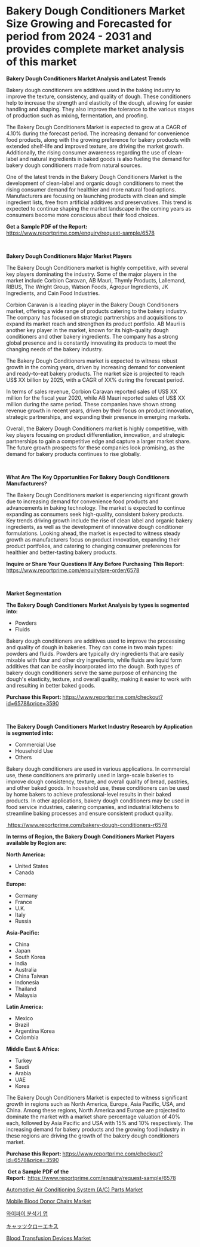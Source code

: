 <p><h1>Bakery Dough Conditioners Market Size Growing and Forecasted for period from 2024 - 2031 and provides complete market analysis of this market</h1></p><p><strong>Bakery Dough Conditioners Market Analysis and Latest Trends</strong></p>
<p><p>Bakery dough conditioners are additives used in the baking industry to improve the texture, consistency, and quality of dough. These conditioners help to increase the strength and elasticity of the dough, allowing for easier handling and shaping. They also improve the tolerance to the various stages of production such as mixing, fermentation, and proofing.</p><p>The Bakery Dough Conditioners Market is expected to grow at a CAGR of 4.10% during the forecast period. The increasing demand for convenience food products, along with the growing preference for bakery products with extended shelf-life and improved texture, are driving the market growth. Additionally, the rising consumer awareness regarding the use of clean-label and natural ingredients in baked goods is also fueling the demand for bakery dough conditioners made from natural sources.</p><p>One of the latest trends in the Bakery Dough Conditioners Market is the development of clean-label and organic dough conditioners to meet the rising consumer demand for healthier and more natural food options. Manufacturers are focusing on launching products with clean and simple ingredient lists, free from artificial additives and preservatives. This trend is expected to continue shaping the market landscape in the coming years as consumers become more conscious about their food choices.</p></p>
<p><strong>Get a Sample PDF of the Report:&nbsp;</strong> <a href="https://www.reportprime.com/enquiry/request-sample/6578">https://www.reportprime.com/enquiry/request-sample/6578</a></p>
<p>&nbsp;</p>
<p><strong>Bakery Dough Conditioners Major Market Players</strong></p>
<p><p>The Bakery Dough Conditioners market is highly competitive, with several key players dominating the industry. Some of the major players in the market include Corbion Caravan, AB Mauri, Thymly Products, Lallemand, RIBUS, The Wright Group, Watson Foods, Agropur Ingredients, JK Ingredients, and Cain Food Industries.</p><p>Corbion Caravan is a leading player in the Bakery Dough Conditioners market, offering a wide range of products catering to the bakery industry. The company has focused on strategic partnerships and acquisitions to expand its market reach and strengthen its product portfolio. AB Mauri is another key player in the market, known for its high-quality dough conditioners and other bakery ingredients. The company has a strong global presence and is constantly innovating its products to meet the changing needs of the bakery industry.</p><p>The Bakery Dough Conditioners market is expected to witness robust growth in the coming years, driven by increasing demand for convenient and ready-to-eat bakery products. The market size is projected to reach US$ XX billion by 2025, with a CAGR of XX% during the forecast period.</p><p>In terms of sales revenue, Corbion Caravan reported sales of US$ XX million for the fiscal year 2020, while AB Mauri reported sales of US$ XX million during the same period. These companies have shown strong revenue growth in recent years, driven by their focus on product innovation, strategic partnerships, and expanding their presence in emerging markets.</p><p>Overall, the Bakery Dough Conditioners market is highly competitive, with key players focusing on product differentiation, innovation, and strategic partnerships to gain a competitive edge and capture a larger market share. The future growth prospects for these companies look promising, as the demand for bakery products continues to rise globally.</p></p>
<p>&nbsp;</p>
<p><strong>What Are The Key Opportunities For Bakery Dough Conditioners Manufacturers?</strong></p>
<p><p>The Bakery Dough Conditioners market is experiencing significant growth due to increasing demand for convenience food products and advancements in baking technology. The market is expected to continue expanding as consumers seek high-quality, consistent bakery products. Key trends driving growth include the rise of clean label and organic bakery ingredients, as well as the development of innovative dough conditioner formulations. Looking ahead, the market is expected to witness steady growth as manufacturers focus on product innovation, expanding their product portfolios, and catering to changing consumer preferences for healthier and better-tasting bakery products.</p></p>
<p><strong>Inquire or Share Your Questions If Any Before Purchasing This Report:</strong> <a href="https://www.reportprime.com/enquiry/pre-order/6578">https://www.reportprime.com/enquiry/pre-order/6578</a></p>
<p>&nbsp;</p>
<p><strong>Market Segmentation</strong></p>
<p><strong>The Bakery Dough Conditioners Market Analysis by types is segmented into:</strong></p>
<p><ul><li>Powders</li><li>Fluids</li></ul></p>
<p><p>Bakery dough conditioners are additives used to improve the processing and quality of dough in bakeries. They can come in two main types: powders and fluids. Powders are typically dry ingredients that are easily mixable with flour and other dry ingredients, while fluids are liquid form additives that can be easily incorporated into the dough. Both types of bakery dough conditioners serve the same purpose of enhancing the dough's elasticity, texture, and overall quality, making it easier to work with and resulting in better baked goods.</p></p>
<p><strong>Purchase this Report:&nbsp;</strong><a href="https://www.reportprime.com/checkout?id=6578&price=3590">https://www.reportprime.com/checkout?id=6578&price=3590</a></p>
<p>&nbsp;</p>
<p><strong>The Bakery Dough Conditioners Market Industry Research by Application is segmented into:</strong></p>
<p><ul><li>Commercial Use</li><li>Household Use</li><li>Others</li></ul></p>
<p><p>Bakery dough conditioners are used in various applications. In commercial use, these conditioners are primarily used in large-scale bakeries to improve dough consistency, texture, and overall quality of bread, pastries, and other baked goods. In household use, these conditioners can be used by home bakers to achieve professional-level results in their baked products. In other applications, bakery dough conditioners may be used in food service industries, catering companies, and industrial kitchens to streamline baking processes and ensure consistent product quality.</p></p>
<p><a href="https://www.reportprime.com/bakery-dough-conditioners-r6578">&nbsp;https://www.reportprime.com/bakery-dough-conditioners-r6578</a></p>
<p><strong>In terms of Region, the Bakery Dough Conditioners Market Players available by Region are:</strong></p>
<p>
    <p> <strong> North America: </strong>
        <ul>
            <li>United States</li>
            <li>Canada</li>
        </ul>
        </p> 
    <p> <strong> Europe: </strong>
        <ul>
            <li>Germany</li>
            <li>France</li>
            <li>U.K.</li>
            <li>Italy</li>
            <li>Russia</li>
        </ul>
        </p> 
    <p> <strong> Asia-Pacific: </strong>
        <ul>
            <li>China</li>
            <li>Japan</li>
            <li>South Korea</li>
            <li>India</li>
            <li>Australia</li>
            <li>China Taiwan</li>
            <li>Indonesia</li>
            <li>Thailand</li>
            <li>Malaysia</li>
        </ul>
        </p> 
    <p> <strong> Latin America: </strong>
        <ul>
            <li>Mexico</li>
            <li>Brazil</li>
            <li>Argentina Korea</li>
            <li>Colombia</li>
        </ul>
        </p> 
    <p> <strong> Middle East & Africa: </strong>
        <ul>
            <li>Turkey</li>
            <li>Saudi</li>
            <li>Arabia</li>
            <li>UAE</li>
            <li>Korea</li>
        </ul>
    </p>
    </p>
<p><p>The Bakery Dough Conditioners Market is expected to witness significant growth in regions such as North America, Europe, Asia Pacific, USA, and China. Among these regions, North America and Europe are projected to dominate the market with a market share percentage valuation of 40% each, followed by Asia Pacific and USA with 15% and 10% respectively. The increasing demand for bakery products and the growing food industry in these regions are driving the growth of the bakery dough conditioners market.</p></p>
<p><strong>Purchase this Report: </strong><a href="https://www.reportprime.com/checkout?id=6578&price=3590">https://www.reportprime.com/checkout?id=6578&price=3590</a></p>
<p>&nbsp;<strong>Get a Sample PDF of the Report:&nbsp;&nbsp;</strong><a href="https://www.reportprime.com/enquiry/request-sample/6578">https://www.reportprime.com/enquiry/request-sample/6578</a></p>
<p><strong></strong></p>
<p><p><a href="https://medium.com/@emma.white454357/automotive-air-conditioning-system-a-c-parts-market-size-growth-and-industry-analysis-by-market-f9ac1a141c44">Automotive Air Conditioning System (A/C) Parts Market</a></p><p><a href="https://issuu.com/reportprime-2/docs/mobile-blood-donor-chairs-market-size-2030.pptx">Mobile Blood Donor Chairs Market</a></p><p><a href="https://medium.com/@leeusso5656/%EA%B8%80%EB%A1%9C%EB%B2%8C-wifi-%EB%B6%84%EC%84%9D-%EC%95%B1-%EC%8B%9C%EC%9E%A5%EC%9D%80-2024%EB%85%84%EB%B6%80%ED%84%B0-2031%EB%85%84%EA%B9%8C%EC%A7%80%EC%9D%98-%EA%B8%B0%EA%B0%84-%EB%8F%99%EC%95%88-4-3-%EC%9D%98-%EC%97%B0%ED%8F%89%EA%B7%A0-%EC%84%B1%EC%9E%A5%EB%A5%A0-cagr-%EB%A1%9C-%EC%84%B1%EC%9E%A5%ED%95%A0-%EA%B2%83%EC%9C%BC%EB%A1%9C-%EC%98%88%EC%83%81%EB%90%A9%EB%8B%88%EB%8B%A4-86563cc5e39c">와이파이 분석기 앱</a></p><p><a href="https://medium.com/@elihomenick1943/%E3%82%AD%E3%83%A3%E3%83%83%E3%83%88%E3%82%AF%E3%83%AD%E3%82%A6%E3%82%A8%E3%82%AD%E3%82%B9%E3%81%AE%E5%B8%82%E5%A0%B4%E8%AA%BF%E6%9F%BB%E3%83%AC%E3%83%9D%E3%83%BC%E3%83%88%E3%81%AB%E3%81%AF-2024%E5%B9%B4%E3%81%8B%E3%82%892031%E5%B9%B4%E3%81%BE%E3%81%A7%E3%81%AE%E4%BA%88%E6%B8%AC%E3%81%95%E3%82%8C%E3%82%8B11-7-%E3%81%AEcagr%E3%81%A7%E3%81%AE%E5%B8%82%E5%A0%B4%E8%A6%8F%E6%A8%A1-%E3%82%B7%E3%82%A7%E3%82%A2-%E6%88%90%E9%95%B7%E7%8E%87%E3%81%AE%E5%88%86%E6%9E%90%E3%81%8C%E5%90%AB%E3%81%BE%E3%82%8C%E3%81%A6%E3%81%84%E3%81%BE%E3%81%99-64343a1bb887">キャッツクローエキス</a></p><p><a href="https://issuu.com/reportprime-2/docs/blood-transfusion-devices-market-size-2030.pptx">Blood Transfusion Devices Market</a></p></p>